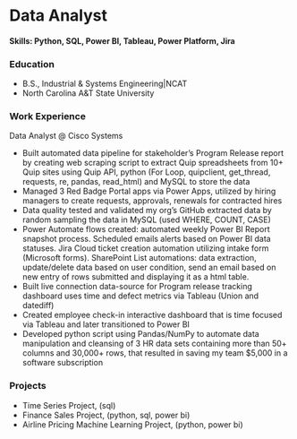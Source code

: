 # Data Analyst

#### Skills: Python, SQL, Power BI, Tableau, Power Platform, Jira 

### Education
- B.S., Industrial & Systems Engineering|NCAT
- North Carolina A&T State University

### Work Experience 
Data Analyst @ Cisco Systems
- Built automated data pipeline for stakeholder’s Program Release report by creating web scraping script to extract Quip spreadsheets from 10+ Quip sites using Quip API, python (For Loop, quipclient, get_thread, requests, re, pandas, read_html) and MySQL to store the data
- Managed 3 Red Badge Portal apps via Power Apps, utilized by hiring managers to create requests, approvals, renewals for contracted hires
- Data quality tested and validated my org’s GitHub extracted data by random sampling the data in MySQL (used WHERE, COUNT, CASE)  
- Power Automate flows created: automated weekly Power BI Report snapshot process. Scheduled emails alerts based on Power BI data statuses. Jira Cloud ticket creation automation utilizing intake form (Microsoft forms). SharePoint List automations: data extraction, update/delete data based on user condition, send an email based on new entry of rows submitted and displaying it as a html table.  
- Built live connection data-source for Program release tracking dashboard uses time and defect metrics via Tableau (Union and datediff)
- Created employee check-in interactive dashboard that is time focused via Tableau and later transitioned to Power BI
- Developed python script using Pandas/NumPy to automate data manipulation and cleansing of 3 HR data sets containing more than 50+ columns and 30,000+ rows, that resulted in saving my team $5,000 in a software subscription

### Projects
- Time Series Project, (sql) 
- Finance Sales Project, (python, sql, power bi)
- Airline Pricing Machine Learning Project, (python, power bi)
  
